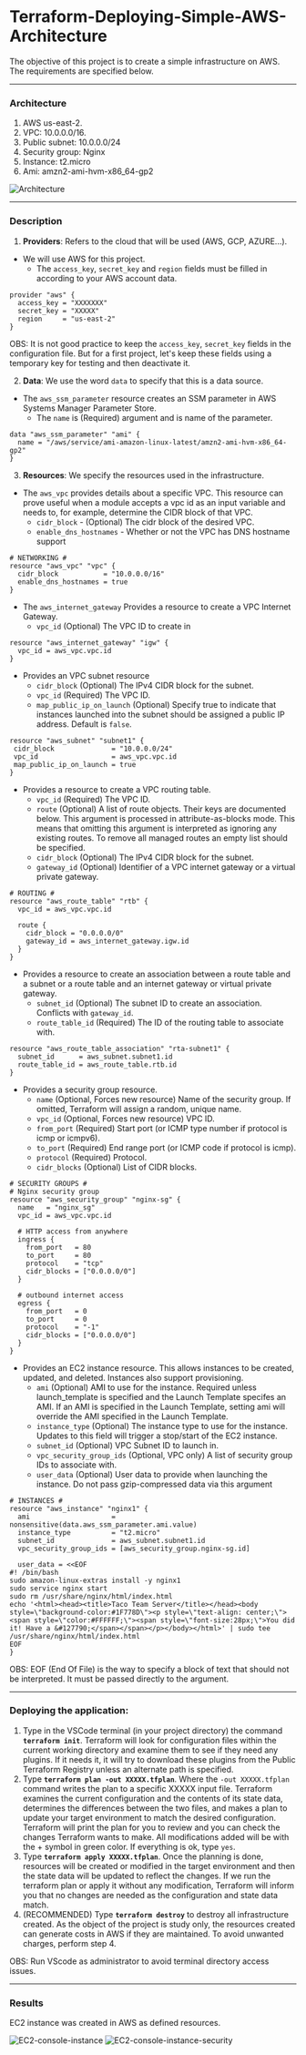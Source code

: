 # Terraform-Deploying-Simple-AWS-Architecture  

The objective of this project is to create a simple infrastructure on AWS. The requirements are specified below.

------------------

### Architecture

1. AWS us-east-2.
2. VPC: 10.0.0.0/16.
3. Public subnet: 10.0.0.0/24
4. Security group: Nginx
5. Instance: t2.micro
6. Ami: amzn2-ami-hvm-x86_64-gp2

![Architecture](/images/architecture.PNG)

------------------

### Description

1. **Providers**: Refers to the cloud that will be used (AWS, GCP, AZURE...). 
  - We will use AWS for this project.
    - The `access_key`, `secret_key` and `region` fields must be filled in according to your AWS account data.

```
provider "aws" {
  access_key = "XXXXXXX"
  secret_key = "XXXXX"
  region     = "us-east-2"
}
```   

OBS: It is not good practice to keep the `access_key`, `secret_key` fields in the configuration file. But for a first project, let's keep these fields using a temporary key for testing and then deactivate it.

2. **Data**: We use the word `data` to specify that this is a data source. 
  - The `aws_ssm_parameter` resource creates an SSM parameter in AWS Systems Manager Parameter Store. 
    - The `name` is (Required) argument and is name of the parameter.

```
data "aws_ssm_parameter" "ami" {
  name = "/aws/service/ami-amazon-linux-latest/amzn2-ami-hvm-x86_64-gp2"
}
```

3. **Resources**: We specify the resources used in the infrastructure.
  - The `aws_vpc` provides details about a specific VPC. This resource can prove useful when a module accepts a vpc id as an input variable and needs to, for example, determine the CIDR block of that VPC. 
      - `cidr_block` - (Optional) The cidr block of the desired VPC. 
      - `enable_dns_hostnames` - Whether or not the VPC has DNS hostname support

~~~
# NETWORKING #
resource "aws_vpc" "vpc" {
  cidr_block           = "10.0.0.0/16"
  enable_dns_hostnames = true
}
~~~

  - The `aws_internet_gateway` Provides a resource to create a VPC Internet Gateway.
    - `vpc_id` (Optional) The VPC ID to create in


~~~
resource "aws_internet_gateway" "igw" {
  vpc_id = aws_vpc.vpc.id
}
~~~

  - Provides an VPC subnet resource
    - `cidr_block` (Optional) The IPv4 CIDR block for the subnet.
    - `vpc_id` (Required) The VPC ID.
    - `map_public_ip_on_launch` (Optional) Specify true to indicate that instances launched into the subnet should be assigned a public IP address. Default is `false`.
 
 ~~~
 resource "aws_subnet" "subnet1" {
  cidr_block              = "10.0.0.0/24"
  vpc_id                  = aws_vpc.vpc.id
  map_public_ip_on_launch = true
}
~~~


- Provides a resource to create a VPC routing table.
    - `vpc_id` (Required) The VPC ID.
    - `route` (Optional) A list of route objects. Their keys are documented below. This argument is processed in attribute-as-blocks mode. This means that omitting this argument is interpreted as ignoring any existing routes. To remove all managed routes an empty list should be specified.
    - `cidr_block` (Optional) The IPv4 CIDR block for the subnet.
    - `gateway_id`  (Optional) Identifier of a VPC internet gateway or a virtual private gateway.

~~~
# ROUTING #
resource "aws_route_table" "rtb" {
  vpc_id = aws_vpc.vpc.id

  route {
    cidr_block = "0.0.0.0/0"
    gateway_id = aws_internet_gateway.igw.id
  }
}
~~~

- Provides a resource to create an association between a route table and a subnet or a route table and an internet gateway or virtual private gateway.
    - `subnet_id` (Optional) The subnet ID to create an association. Conflicts with `gateway_id`.
    - `route_table_id` (Required) The ID of the routing table to associate with.

~~~
resource "aws_route_table_association" "rta-subnet1" {
  subnet_id      = aws_subnet.subnet1.id
  route_table_id = aws_route_table.rtb.id
}
~~~


- Provides a security group resource.
    - `name` (Optional, Forces new resource) Name of the security group. If omitted, Terraform will assign a random, unique name.
    - `vpc_id` (Optional, Forces new resource) VPC ID.
    - `from_port` (Required) Start port (or ICMP type number if protocol is icmp or icmpv6).
    - `to_port` (Required) End range port (or ICMP code if protocol is icmp).
    - `protocol` (Required) Protocol.
    - `cidr_blocks` (Optional) List of CIDR blocks.

~~~
# SECURITY GROUPS #
# Nginx security group 
resource "aws_security_group" "nginx-sg" {
  name   = "nginx_sg"
  vpc_id = aws_vpc.vpc.id

  # HTTP access from anywhere
  ingress {
    from_port   = 80
    to_port     = 80
    protocol    = "tcp"
    cidr_blocks = ["0.0.0.0/0"]
  }

  # outbound internet access
  egress {
    from_port   = 0
    to_port     = 0
    protocol    = "-1"
    cidr_blocks = ["0.0.0.0/0"]
  }
}
~~~

- Provides an EC2 instance resource. This allows instances to be created, updated, and deleted. Instances also support provisioning.
    - `ami` (Optional) AMI to use for the instance. Required unless launch_template is specified and the Launch Template specifes an AMI. If an AMI is specified in the Launch Template, setting ami will override the AMI specified in the Launch Template.
    - `instance_type` (Optional) The instance type to use for the instance. Updates to this field will trigger a stop/start of the EC2 instance.
    - `subnet_id` (Optional) VPC Subnet ID to launch in.
    - `vpc_security_group_ids` (Optional, VPC only) A list of security group IDs to associate with.
    - `user_data` (Optional) User data to provide when launching the instance. Do not pass gzip-compressed data via this argument


~~~
# INSTANCES #
resource "aws_instance" "nginx1" {
  ami                    = nonsensitive(data.aws_ssm_parameter.ami.value)
  instance_type          = "t2.micro"
  subnet_id              = aws_subnet.subnet1.id
  vpc_security_group_ids = [aws_security_group.nginx-sg.id]

  user_data = <<EOF
#! /bin/bash
sudo amazon-linux-extras install -y nginx1
sudo service nginx start
sudo rm /usr/share/nginx/html/index.html
echo '<html><head><title>Taco Team Server</title></head><body style=\"background-color:#1F778D\"><p style=\"text-align: center;\"><span style=\"color:#FFFFFF;\"><span style=\"font-size:28px;\">You did it! Have a &#127790;</span></span></p></body></html>' | sudo tee /usr/share/nginx/html/index.html
EOF
}
~~~

OBS: EOF (End Of File) is the way to specify a block of text that should not be interpreted. It must be passed directly to the argument.

------------------
### Deploying the application:  
1. Type in the VSCode terminal (in your project directory) the command **`terraform init`**. Terraform will look for configuration files within the current working directory and examine them to see if they need any plugins. If it needs it, it will try to download these plugins from the Public Terraform Registry unless an alternate path is specified.
2. Type **`terraform plan -out XXXXX.tfplan`**. Where the `-out XXXXX.tfplan` command writes the plan to a specific XXXXX input file. Terraform examines the current configuration and the contents of its state data, determines the differences between the two files, and makes a plan to update your target environment to match the desired configuration. Terraform will print the plan for you to review and you can check the changes Terraform wants to make. All modifications added will be with the + symbol in green color. If everything is ok, type `yes`.
3. Type **`terraform apply XXXXX.tfplan`**. Once the planning is done, resources will be created or modified in the target environment and then the state data will be updated to reflect the changes. If we run the terraform plan or apply it without any modification, Terraform will inform you that no changes are needed as the configuration and state data match.
4. (RECOMMENDED) Type **`terraform destroy`** to destroy all infrastructure created. As the object of the project is study only, the resources created can generate costs in AWS if they are maintained. To avoid unwanted charges, perform step 4.

OBS: Run VScode as administrator to avoid terminal directory access issues.

------------------
### Results 

EC2 instance was created in AWS as defined resources.

![EC2-console-instance](/images/ec2-console-instance.PNG)
![EC2-console-instance-security](/images/ec2-console-instance-security.PNG)


